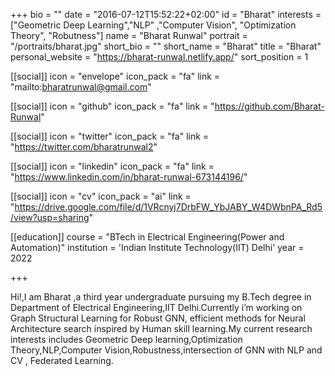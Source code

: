 +++
bio = ""
date = "2016-07-12T15:52:22+02:00"
id = "Bharat"
interests = ["Geometric Deep Learning","NLP" ,"Computer Vision", "Optimization Theory", "Robutness"]
name = "Bharat Runwal"
portrait = "/portraits/bharat.jpg"
short_bio = ""
short_name = "Bharat"
title = "Bharat"
personal_website = "https://bharat-runwal.netlify.app/"
sort_position = 1


[[social]]
    icon = "envelope"
    icon_pack = "fa"
    link = "mailto:bharatrunwal@gmail.com"


[[social]]
    icon = "github"
    icon_pack = "fa"
    link = "https://github.com/Bharat-Runwal"

[[social]]
    icon = "twitter"
    icon_pack = "fa"
    link = "https://twitter.com/bharatrunwal2"

[[social]]
    icon = "linkedin"
    icon_pack = "fa"
    link = "https://www.linkedin.com/in/bharat-runwal-673144196/"

[[social]]
    icon = "cv"
    icon_pack = "ai"
    link = "https://drive.google.com/file/d/1VRcnyj7DrbFW_YbJABY_W4DWbnPA_Rd5/view?usp=sharing"

[[education]]
    course = "BTech in Electrical Engineering(Power and Automation)"
    institution = 'Indian Institute Technology(IIT) Delhi'
    year = 2022

+++

Hi!,I am Bharat ,a third year undergraduate pursuing my B.Tech degree in Department of Electrical Engineering,IIT Delhi.Currently i’m working on Graph Structural Learning for Robust GNN, efficient methods for Neural Architecture search inspired by Human skill learning.My current research interests includes Geometric Deep learning,Optimization Theory,NLP,Computer Vision,Robustness,intersection of GNN with NLP and CV , Federated Learning.

<link rel="stylesheet" href="https://cdn.jsdelivr.net/gh/jpswalsh/academicons@1/css/academicons.min.css">
